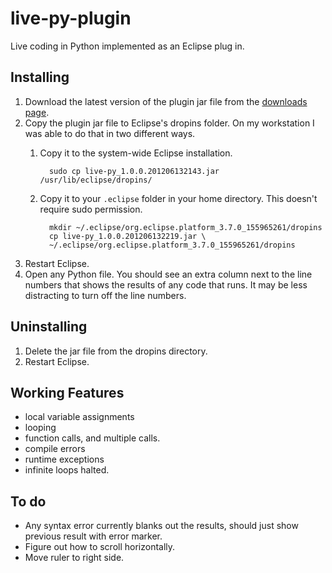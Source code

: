 live-py-plugin
==============

Live coding in Python implemented as an Eclipse plug in.

Installing
----------

1. Download the latest version of the plugin jar file from the [downloads page][downloads].
2. Copy the plugin jar file to Eclipse's dropins folder. On my workstation I was able to do that in two different ways.
    1. Copy it to the system-wide Eclipse installation.
    
             sudo cp live-py_1.0.0.201206132143.jar /usr/lib/eclipse/dropins/
    2. Copy it to your `.eclipse` folder in your home directory. This doesn't require sudo permission.
       
             mkdir ~/.eclipse/org.eclipse.platform_3.7.0_155965261/dropins
             cp live-py_1.0.0.201206132219.jar \
             ~/.eclipse/org.eclipse.platform_3.7.0_155965261/dropins
3. Restart Eclipse.
4. Open any Python file. You should see an extra column next to the line numbers that shows the results of any code that runs.
   It may be less distracting to turn off the line numbers.

Uninstalling
------------

1. Delete the jar file from the dropins directory.
2. Restart Eclipse.

Working Features
----------------
- local variable assignments
- looping
- function calls, and multiple calls.
- compile errors
- runtime exceptions
- infinite loops halted.

To do
-----
- Any syntax error currently blanks out the results, should just show previous result with error marker.
- Figure out how to scroll horizontally.
- Move ruler to right side.

[downloads]: https://github.com/donkirkby/live-py-plugin/downloads